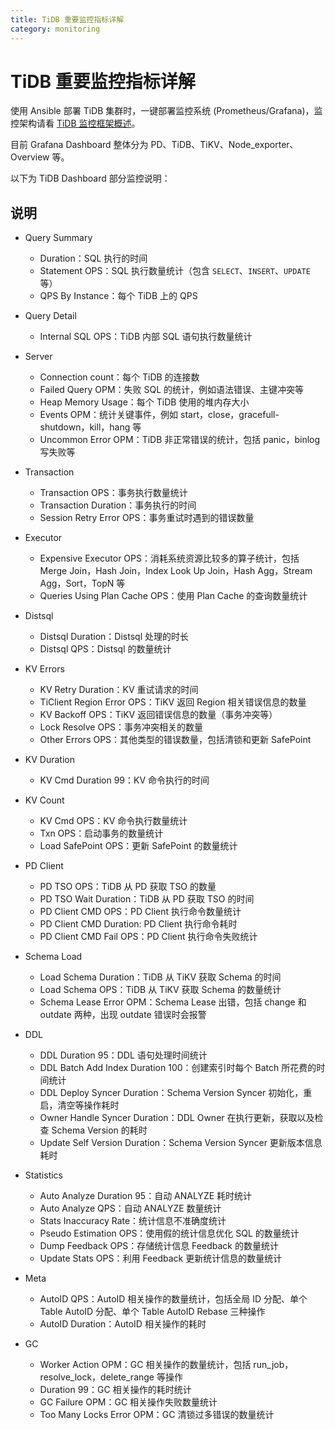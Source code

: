 ```yaml
---
title: TiDB 重要监控指标详解
category: monitoring
---
```


# TiDB 重要监控指标详解

使用 Ansible 部署 TiDB 集群时，一键部署监控系统 (Prometheus/Grafana)，监控架构请看 [TiDB 监控框架概述](../op-guide/monitor-overview.md)。

目前 Grafana Dashboard 整体分为 PD、TiDB、TiKV、Node\_exporter、Overview 等。

以下为 TiDB Dashboard 部分监控说明：

## 说明

- Query Summary
	- Duration：SQL 执行的时间
	- Statement OPS：SQL 执行数量统计（包含 `SELECT`、`INSERT`、`UPDATE` 等）
	- QPS By Instance：每个 TiDB 上的 QPS
    
- Query Detail
	- Internal SQL OPS：TiDB 内部 SQL 语句执行数量统计

- Server
	- Connection count：每个 TiDB 的连接数
	- Failed Query OPM：失败 SQL 的统计，例如语法错误、主键冲突等
	- Heap Memory Usage：每个 TiDB 使用的堆内存大小
	- Events OPM：统计关键事件，例如 start，close，gracefull-shutdown，kill，hang 等
	- Uncommon Error OPM：TiDB 非正常错误的统计，包括 panic，binlog 写失败等

- Transaction
	- Transaction OPS：事务执行数量统计
	- Transaction Duration：事务执行的时间
	- Session Retry Error OPS：事务重试时遇到的错误数量

- Executor
	- Expensive Executor OPS：消耗系统资源比较多的算子统计，包括 Merge Join，Hash Join，Index Look Up Join，Hash Agg，Stream Agg，Sort，TopN 等
	- Queries Using Plan Cache OPS：使用 Plan Cache 的查询数量统计

- Distsql
	- Distsql Duration：Distsql 处理的时长
	- Distsql QPS：Distsql 的数量统计

- KV Errors
	- KV Retry Duration：KV 重试请求的时间
	- TiClient Region Error OPS：TiKV 返回 Region 相关错误信息的数量
	- KV Backoff OPS：TiKV 返回错误信息的数量（事务冲突等）
	- Lock Resolve OPS：事务冲突相关的数量
	- Other Errors OPS：其他类型的错误数量，包括清锁和更新 SafePoint

- KV Duration
	- KV Cmd Duration 99：KV 命令执行的时间

- KV Count
	- KV Cmd OPS：KV 命令执行数量统计
	- Txn OPS：启动事务的数量统计
	- Load SafePoint OPS：更新 SafePoint 的数量统计
		
- PD Client
	- PD TSO OPS：TiDB 从 PD 获取 TSO 的数量
	- PD TSO Wait Duration：TiDB 从 PD 获取 TSO 的时间
	- PD Client CMD OPS：PD Client 执行命令数量统计
	- PD Client CMD Duration: PD Client 执行命令耗时
	- PD Client CMD Fail OPS：PD Client 执行命令失败统计

- Schema Load
	- Load Schema Duration：TiDB 从 TiKV 获取 Schema 的时间
	- Load Schema OPS：TiDB 从 TiKV 获取 Schema 的数量统计
	- Schema Lease Error OPM：Schema Lease 出错，包括 change 和 outdate 两种，出现 outdate 错误时会报警

- DDL
	- DDL Duration 95：DDL 语句处理时间统计
	- DDL Batch Add Index Duration 100：创建索引时每个 Batch 所花费的时间统计
	- DDL Deploy Syncer Duration：Schema Version Syncer 初始化，重启，清空等操作耗时
	- Owner Handle Syncer Duration：DDL Owner 在执行更新，获取以及检查 Schema Version 的耗时
	- Update Self Version Duration：Schema Version Syncer 更新版本信息耗时

- Statistics
	- Auto Analyze Duration 95：自动 ANALYZE 耗时统计
	- Auto Analyze QPS：自动 ANALYZE 数量统计
	- Stats Inaccuracy Rate：统计信息不准确度统计
	- Pseudo Estimation OPS：使用假的统计信息优化 SQL 的数量统计
	- Dump Feedback OPS：存储统计信息 Feedback 的数量统计
	- Update Stats OPS：利用 Feedback 更新统计信息的数量统计

- Meta
	- AutoID QPS：AutoID 相关操作的数量统计，包括全局 ID 分配、单个 Table AutoID 分配、单个 Table AutoID Rebase 三种操作
	- AutoID Duration：AutoID 相关操作的耗时

- GC
	- Worker Action OPM：GC 相关操作的数量统计，包括 run\_job，resolve\_lock，delete\_range 等操作
	- Duration 99：GC 相关操作的耗时统计
	- GC Failure OPM：GC 相关操作失败数量统计
	- Too Many Locks Error OPM：GC 清锁过多错误的数量统计
